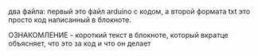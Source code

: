 два файла:
первый это файл arduino с кодом, а второй формата txt это просто код написанный в блокноте.

ОЗНАКОМЛЕНИЕ - короткий текст в блокноте, который вкратце объясняет, что это за код и что он делает
